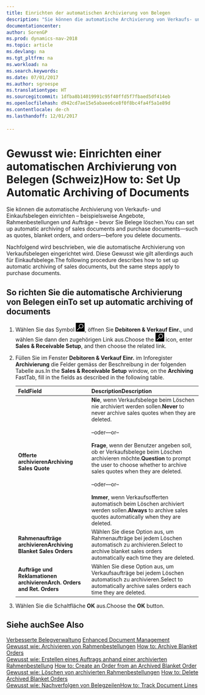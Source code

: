 ```yaml
---
title: Einrichten der automatischen Archivierung von Belegen
description: "Sie können die automatische Archivierung von Verkaufs- und Einkaufsbelegen einrichten – beispielsweise Angebote, Rahmenbestellungen und Aufträge – bevor Sie Belege löschen."
documentationcenter: 
author: SorenGP
ms.prod: dynamics-nav-2018
ms.topic: article
ms.devlang: na
ms.tgt_pltfrm: na
ms.workload: na
ms.search.keywords: 
ms.date: 07/01/2017
ms.author: sgroespe
ms.translationtype: HT
ms.sourcegitcommit: 1dfba8b14019991c95f40ffd5f7fbaed5df414eb
ms.openlocfilehash: d942cd7ae15e5abaee6ce8f0f8bc4fa4f5a1e89d
ms.contentlocale: de-ch
ms.lasthandoff: 12/01/2017

---
```

# <a name="how-to-set-up-automatic-archiving-of-documents"></a><span data-ttu-id="c2c12-103">Gewusst wie: Einrichten einer automatischen Archivierung von Belegen (Schweiz)</span><span class="sxs-lookup"><span data-stu-id="c2c12-103">How to: Set Up Automatic Archiving of Documents</span></span>
<span data-ttu-id="c2c12-104">Sie können die automatische Archivierung von Verkaufs- und Einkaufsbelegen einrichten – beispielsweise Angebote, Rahmenbestellungen und Aufträge – bevor Sie Belege löschen.</span><span class="sxs-lookup"><span data-stu-id="c2c12-104">You can set up automatic archiving of sales documents and purchase documents—such as quotes, blanket orders, and orders—before you delete documents.</span></span>  

<span data-ttu-id="c2c12-105">Nachfolgend wird beschrieben, wie die automatische Archivierung von Verkaufsbelegen eingerichtet wird. Diese Gewusst wie gilt allerdings auch für Einkaufsbelege.</span><span class="sxs-lookup"><span data-stu-id="c2c12-105">The following procedure describes how to set up automatic archiving of sales documents, but the same steps apply to purchase documents.</span></span>  

## <a name="to-set-up-automatic-archiving-of-documents"></a><span data-ttu-id="c2c12-106">So richten Sie die automatische Archivierung von Belegen ein</span><span class="sxs-lookup"><span data-stu-id="c2c12-106">To set up automatic archiving of documents</span></span>  

1.  <span data-ttu-id="c2c12-107">Wählen Sie das Symbol ![Nach Seite oder Bericht suchen](../../media/ui-search/search_small.png "Nach Seite oder Bericht suchen"), öffnen Sie **Debitoren & Verkauf Einr.**, und wählen Sie dann den zugehörigen Link aus.</span><span class="sxs-lookup"><span data-stu-id="c2c12-107">Choose the ![Search for Page or Report](../../media/ui-search/search_small.png "Search for Page or Report icon") icon, enter **Sales & Receivable Setup**, and then choose the related link.</span></span>  
2.  <span data-ttu-id="c2c12-108">Füllen Sie im Fenster **Debitoren & Verkauf Einr.** im Inforegister **Archivierung** die Felder gemäss der Beschreibung in der folgenden Tabelle aus.</span><span class="sxs-lookup"><span data-stu-id="c2c12-108">In the **Sales & Receivable Setup** window, on the **Archiving** FastTab, fill in the fields as described in the following table.</span></span>  

    |<span data-ttu-id="c2c12-109">Feld</span><span class="sxs-lookup"><span data-stu-id="c2c12-109">Field</span></span>|<span data-ttu-id="c2c12-110">Description</span><span class="sxs-lookup"><span data-stu-id="c2c12-110">Description</span></span>|  
    |---------------------------------|---------------------------------------|  
    |<span data-ttu-id="c2c12-111">**Offerte archivieren**</span><span class="sxs-lookup"><span data-stu-id="c2c12-111">**Archiving Sales Quote**</span></span>|<span data-ttu-id="c2c12-112">**Nie**, wenn Verkaufsbelege beim Löschen nie archiviert werden sollen.</span><span class="sxs-lookup"><span data-stu-id="c2c12-112">**Never** to never archive sales quotes when they are deleted.</span></span><br /><br /> <span data-ttu-id="c2c12-113">–oder–</span><span class="sxs-lookup"><span data-stu-id="c2c12-113">–or–</span></span><br /><br /> <span data-ttu-id="c2c12-114">**Frage**, wenn der Benutzer angeben soll, ob er Verkaufsbelege beim Löschen archivieren möchte.</span><span class="sxs-lookup"><span data-stu-id="c2c12-114">**Question** to prompt the user to choose whether to archive sales quotes when they are deleted.</span></span><br /><br /> <span data-ttu-id="c2c12-115">–oder–</span><span class="sxs-lookup"><span data-stu-id="c2c12-115">–or–</span></span><br /><br /> <span data-ttu-id="c2c12-116">**Immer**, wenn Verkaufsofferten automatisch beim Löschen archiviert werden sollen.</span><span class="sxs-lookup"><span data-stu-id="c2c12-116">**Always** to archive sales quotes automatically when they are deleted.</span></span>|  
    |<span data-ttu-id="c2c12-117">**Rahmenaufträge archivieren**</span><span class="sxs-lookup"><span data-stu-id="c2c12-117">**Archiving Blanket Sales Orders**</span></span>|<span data-ttu-id="c2c12-118">Wählen Sie diese Option aus, um Rahmenaufträge bei jedem Löschen automatisch zu archivieren.</span><span class="sxs-lookup"><span data-stu-id="c2c12-118">Select to archive blanket sales orders automatically each time they are deleted.</span></span>|  
    |<span data-ttu-id="c2c12-119">**Aufträge und Reklamationen archivieren**</span><span class="sxs-lookup"><span data-stu-id="c2c12-119">**Arch. Orders and Ret. Orders**</span></span>|<span data-ttu-id="c2c12-120">Wählen Sie diese Option aus, um Verkaufsaufträge bei jedem Löschen automatisch zu archivieren.</span><span class="sxs-lookup"><span data-stu-id="c2c12-120">Select to automatically archive sales orders each time they are deleted.</span></span>|  

3.  <span data-ttu-id="c2c12-121">Wählen Sie die Schaltfläche **OK** aus.</span><span class="sxs-lookup"><span data-stu-id="c2c12-121">Choose the **OK** button.</span></span>  

## <a name="see-also"></a><span data-ttu-id="c2c12-122">Siehe auch</span><span class="sxs-lookup"><span data-stu-id="c2c12-122">See Also</span></span>  
 <span data-ttu-id="c2c12-123">[Verbesserte Belegverwaltung](enhanced-document-management.md) </span><span class="sxs-lookup"><span data-stu-id="c2c12-123">[Enhanced Document Management](enhanced-document-management.md) </span></span>  
 <span data-ttu-id="c2c12-124">[Gewusst wie: Archivieren von Rahmenbestellungen](how-to-archive-blanket-orders.md) </span><span class="sxs-lookup"><span data-stu-id="c2c12-124">[How to: Archive Blanket Orders](how-to-archive-blanket-orders.md) </span></span>  
 <span data-ttu-id="c2c12-125">[Gewusst wie: Erstellen eines Auftrags anhand einer archivierten Rahmenbestellung](how-to-create-an-order-from-an-archived-blanket-order.md) </span><span class="sxs-lookup"><span data-stu-id="c2c12-125">[How to: Create an Order from an Archived Blanket Order](how-to-create-an-order-from-an-archived-blanket-order.md) </span></span>  
 <span data-ttu-id="c2c12-126">[Gewusst wie: Löschen von archivierten Rahmenbestellungen](how-to-delete-archived-blanket-orders.md) </span><span class="sxs-lookup"><span data-stu-id="c2c12-126">[How to: Delete Archived Blanket Orders](how-to-delete-archived-blanket-orders.md) </span></span>  
 [<span data-ttu-id="c2c12-127">Gewusst wie: Nachverfolgen von Belegzeilen</span><span class="sxs-lookup"><span data-stu-id="c2c12-127">How to: Track Document Lines</span></span>](how-to-track-document-lines.md) 

